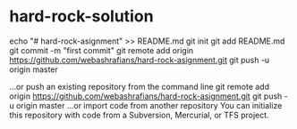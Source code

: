 # hard-rock-solution
echo "# hard-rock-asignment" >> README.md
git init
git add README.md
git commit -m "first commit"
git remote add origin https://github.com/webashrafians/hard-rock-asignment.git
git push -u origin master
                
…or push an existing repository from the command line
git remote add origin https://github.com/webashrafians/hard-rock-asignment.git
git push -u origin master
…or import code from another repository
You can initialize this repository with code from a Subversion, Mercurial, or TFS project.